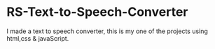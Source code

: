 # RS-Text-to-Speech-Converter
I made a text to speech converter, this is my one of the projects using html,css &amp; javaScript.
